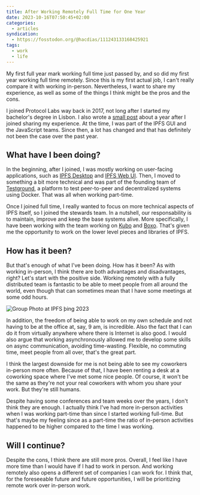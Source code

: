 ```yaml
---
title: After Working Remotely Full Time for One Year
date: 2023-10-16T07:50:45+02:00
categories:
  - articles
syndication:
  - https://fosstodon.org/@hacdias/111243133168425921
tags:
  - work
  - life
---
```


My first full year mark working full time just passed by, and so did my first year working full time remotely. Since this is my first actual job, I can't really compare it with working in-person. Nevertheless, I want to share my experience, as well as some of the things I think might be the pros and the cons.

<!--more-->

I joined Protocol Labs way back in 2017, not long after I started my bachelor's degree in Lisbon. I also wrote a [small post](/2018/10/27/working-at-protocol-labs) about a year after I joined sharing my experience. At the time, I was part of the IPFS GUI and the JavaScript teams. Since then, a lot has changed and that has definitely not been the case over the past year.

## What have I been doing?

In the beginning, after I joined, I was mostly working on user-facing applications, such as [IPFS Desktop](https://github.com/ipfs/ipfs-desktop) and [IPFS Web UI](https://github.com/ipfs/ipfs-webui). Then, I moved to something a bit more technical and was part of the founding team of [Testground](https://github.com/testground/testground), a platform to test peer-to-peer and decentralized systems using Docker. That was all when working part-time.

Once I joined full time, I really wanted to focus on more technical aspects of IPFS itself, so I joined the stewards team. In a nutshell, our responsability is to maintain, improve and keep the base systems alive. More specifically, I have been working with the team working on [Kubo](https://github.com/ipfs/kubo) and [Boxo](https://github.com/ipfs/boxo). That's given me the opportunity to work on the lower level pieces and libraries of IPFS.

## How has it been?

But that's enough of what I've been doing. How has it been? As with working in-person, I think there are both advantages and disadvantages, right? Let's start with the positive side. Working remotely with a fully distributed team is fantastic to be able to meet people from all around the world, even though that can sometimes mean that I have some meetings at some odd hours.

![Group Photo at IPFS þing 2023](cdn:/2023-04-ipfs-thing-group?class=fw)

In addition, the freedom of being able to work on my own schedule and not having to be at the office at, say, 9 am, is incredible. Also the fact that I can do it from virtually anywhere where there is Internet is also good. I would also argue that working asynchronously allowed me to develop some skills on async communication, avoiding time-wasting. Flexible, no commuting time, meet people from all over, that's the great part.

I think the largest downside for me is not being able to see my coworkers in-person more often. Because of that, I have been renting a desk at a coworking space where I've met some nice people. Of course, it won't be the same as they're not your real coworkers with whom you share your work. But they're still humans.

Despite having some conferences and team weeks over the years, I don't think they are enough. I actually think I've had more in-person activities when I was working part-time than since I started working full-time. But that's maybe my feeling since as a part-time the ratio of in-person activities happened to be higher compared to the time I was working.

## Will I continue?

Despite the cons, I think there are still more pros. Overall, I feel like I have more time than I would have if I had to work in person. And working remotely also opens a different set of companies I can work for. I think that, for the foreseeable future and future opportunities, I will be prioritizing remote work over in-person work.
